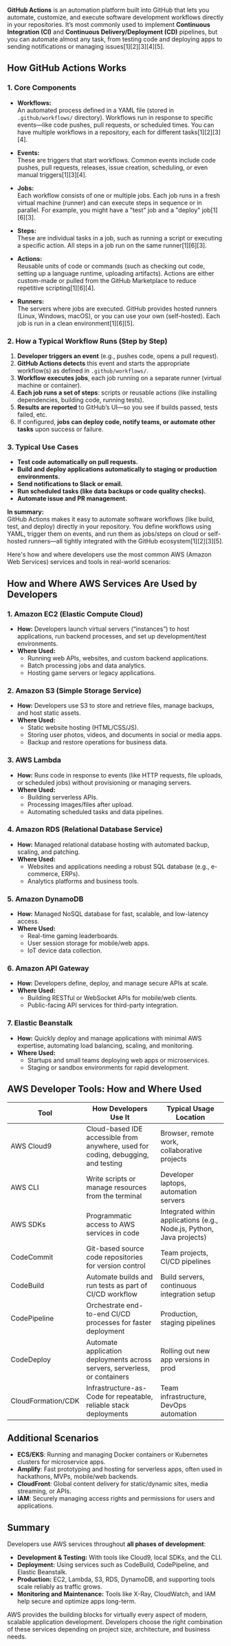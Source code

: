**GitHub Actions** is an automation platform built into GitHub that lets you automate, customize, and execute software development workflows directly in your repositories. It’s most commonly used to implement **Continuous Integration (CI)** and **Continuous Delivery/Deployment (CD)** pipelines, but you can automate almost any task, from testing code and deploying apps to sending notifications or managing issues[1][2][3][4][5].

## How GitHub Actions Works

### 1. **Core Components**
- **Workflows:**  
  An automated process defined in a YAML file (stored in `.github/workflows/` directory). Workflows run in response to specific events—like code pushes, pull requests, or scheduled times. You can have multiple workflows in a repository, each for different tasks[1][2][3][4].

- **Events:**  
  These are triggers that start workflows. Common events include code pushes, pull requests, releases, issue creation, scheduling, or even manual triggers[1][3][4].

- **Jobs:**  
  Each workflow consists of one or multiple jobs. Each job runs in a fresh virtual machine (runner) and can execute steps in sequence or in parallel. For example, you might have a "test" job and a "deploy" job[1][6][3].

- **Steps:**  
  These are individual tasks in a job, such as running a script or executing a specific action. All steps in a job run on the same runner[1][6][3].

- **Actions:**  
  Reusable units of code or commands (such as checking out code, setting up a language runtime, uploading artifacts). Actions are either custom-made or pulled from the GitHub Marketplace to reduce repetitive scripting[1][6][4].

- **Runners:**  
  The servers where jobs are executed. GitHub provides hosted runners (Linux, Windows, macOS), or you can use your own (self-hosted). Each job is run in a clean environment[1][6][5].

### 2. **How a Typical Workflow Runs (Step by Step)**
1. **Developer triggers an event** (e.g., pushes code, opens a pull request).
2. **GitHub Actions detects** this event and starts the appropriate workflow(s) as defined in `.github/workflows/`.
3. **Workflow executes jobs**, each job running on a separate runner (virtual machine or container).
4. **Each job runs a set of steps**: scripts or reusable actions (like installing dependencies, building code, running tests).
5. **Results are reported** to GitHub’s UI—so you see if builds passed, tests failed, etc.
6. If configured, **jobs can deploy code, notify teams, or automate other tasks** upon success or failure.

### 3. **Typical Use Cases**
- **Test code automatically on pull requests.**
- **Build and deploy applications automatically to staging or production environments.**
- **Send notifications to Slack or email.**
- **Run scheduled tasks (like data backups or code quality checks).**
- **Automate issue and PR management.**

**In summary:**  
GitHub Actions makes it easy to automate software workflows (like build, test, and deploy) directly in your repository. You define workflows using YAML, trigger them on events, and run them as jobs/steps on cloud or self-hosted runners—all tightly integrated with the GitHub ecosystem[1][2][3][5].


Here's how and where developers use the most common AWS (Amazon Web Services) services and tools in real-world scenarios:

## How and Where AWS Services Are Used by Developers

### 1. **Amazon EC2 (Elastic Compute Cloud)**
- **How:** Developers launch virtual servers (“instances”) to host applications, run backend processes, and set up development/test environments.
- **Where Used:** 
  - Running web APIs, websites, and custom backend applications.
  - Batch processing jobs and data analytics.
  - Hosting game servers or legacy applications.

### 2. **Amazon S3 (Simple Storage Service)**
- **How:** Developers use S3 to store and retrieve files, manage backups, and host static assets.
- **Where Used:** 
  - Static website hosting (HTML/CSS/JS).
  - Storing user photos, videos, and documents in social or media apps.
  - Backup and restore operations for business data.

### 3. **AWS Lambda**
- **How:** Runs code in response to events (like HTTP requests, file uploads, or scheduled jobs) without provisioning or managing servers.
- **Where Used:** 
  - Building serverless APIs.
  - Processing images/files after upload.
  - Automating scheduled tasks and data pipelines.

### 4. **Amazon RDS (Relational Database Service)**
- **How:** Managed relational database hosting with automated backup, scaling, and patching.
- **Where Used:** 
  - Websites and applications needing a robust SQL database (e.g., e-commerce, ERPs).
  - Analytics platforms and business tools.

### 5. **Amazon DynamoDB**
- **How:** Managed NoSQL database for fast, scalable, and low-latency access.
- **Where Used:**
  - Real-time gaming leaderboards.
  - User session storage for mobile/web apps.
  - IoT device data collection.

### 6. **Amazon API Gateway**
- **How:** Developers define, deploy, and manage secure APIs at scale.
- **Where Used:**
  - Building RESTful or WebSocket APIs for mobile/web clients.
  - Public-facing API services for third-party integration.

### 7. **Elastic Beanstalk**
- **How:** Quickly deploy and manage applications with minimal AWS expertise, automating load balancing, scaling, and monitoring.
- **Where Used:**
  - Startups and small teams deploying web apps or microservices.
  - Staging or sandbox environments for rapid development.

## AWS Developer Tools: How and Where Used

| Tool                | How Developers Use It                                                             | Typical Usage Location                         |
|---------------------|-----------------------------------------------------------------------------------|-----------------------------------------------|
| AWS Cloud9          | Cloud-based IDE accessible from anywhere, used for coding, debugging, and testing | Browser, remote work, collaborative projects  |
| AWS CLI             | Write scripts or manage resources from the terminal                               | Developer laptops, automation servers         |
| AWS SDKs            | Programmatic access to AWS services in code                                       | Integrated within applications (e.g., Node.js, Python, Java projects) |
| CodeCommit          | Git-based source code repositories for version control                            | Team projects, CI/CD pipelines                |
| CodeBuild           | Automate builds and run tests as part of CI/CD workflow                           | Build servers, continuous integration setup   |
| CodePipeline        | Orchestrate end-to-end CI/CD processes for faster deployment                      | Production, staging pipelines                 |
| CodeDeploy          | Automate application deployments across servers, serverless, or containers         | Rolling out new app versions in prod          |
| CloudFormation/CDK  | Infrastructure-as-Code for repeatable, reliable stack deployments                 | Team infrastructure, DevOps automation        |

## Additional Scenarios
- **ECS/EKS**: Running and managing Docker containers or Kubernetes clusters for microservice apps.
- **Amplify**: Fast prototyping and hosting for serverless apps, often used in hackathons, MVPs, mobile/web backends.
- **CloudFront**: Global content delivery for static/dynamic sites, media streaming, or APIs.
- **IAM**: Securely managing access rights and permissions for users and applications.

## Summary

Developers use AWS services throughout **all phases of development**:
- **Development & Testing:** With tools like Cloud9, local SDKs, and the CLI.
- **Deployment:** Using services such as CodeBuild, CodePipeline, and Elastic Beanstalk.
- **Production:** EC2, Lambda, S3, RDS, DynamoDB, and supporting tools scale reliably as traffic grows.
- **Monitoring and Maintenance:** Tools like X-Ray, CloudWatch, and IAM help secure and optimize apps long-term.

AWS provides the building blocks for virtually every aspect of modern, scalable application development. Developers choose the right combination of these services depending on project size, architecture, and business needs.
